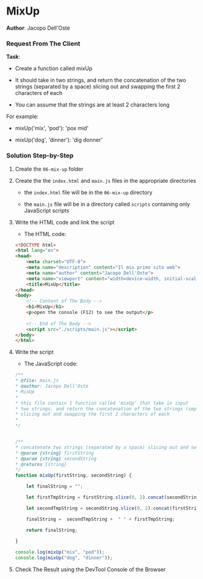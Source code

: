 # MixUp

**Author**: Jacopo Dell'Oste 

### Request From The Client

**Task**: 

- Create a function called mixUp

- It should take in two strings, and return the concatenation of the two strings (separated by a
space) slicing out and swapping the first 2 characters of each

- You can assume that the strings are at least 2 characters long


For example:

- mixUp('mix', 'pod'): 'pox mid'

- mixUp('dog', 'dinner'): 'dig donner'

### Solution Step-by-Step

1. Create the  `06-mix-up` folder

2. Create the the `index.html` and `main.js` files in the appropriate directories

    * the `index.html` file will be in the `06-mix-up` directory

    * the `main.js` file will be in a directory called `scripts` containing only JavaScript scripts

3. Write the HTML code and link the script
    
    * The HTML code:

    ```HTML 
    <!DOCTYPE html>
    <html lang="en">
    <head>
        <meta charset="UTF-8">
        <meta name="description" content="Il mio primo sito web">
        <meta name="author" content="Jacopo Dell'Oste">
        <meta name="viewport" content="width=device-width, initial-scale=1.0">
        <title>MixUp</title>
    </head>
    <body>
        <!-- Content of The Body -->
        <h1>MixUp</h1>
        <p>open the console (F12) to see the output</p>
        
        <!-- End of The Body -->
        <script src="./scripts/main.js"></script>
    </body>
    </html>
    ```

4. Write the script  

    * The JavaScript code:

    ```javascript
    /**
    * @file: main.js
    * @author: Jacopo Dell'Oste
    * MixUp
    *
    * this file contain 1 function called 'mixUp' that take in input 
    * two strings, and return the concatenation of the two strings (separated by a space) 
    * slicing out and swapping the first 2 characters of each
    *  
    */


    /**
    * concatenate two strings (separated by a space) slicing out and swapping the first 2 characters of each
    * @param {string} firstString
    * @param {string} secondString
    * @returns {string}
    */
    function mixUp(firstString, secondString) {

        let finalString = "";

        let firstTmpString = firstString.slice(0, 2).concat(secondString.slice(2));

        let secondTmpString = secondString.slice(0, 2).concat(firstString.slice(2));

        finalString =  secondTmpString +  " " + firstTmpString;

        return finalString;
        
    }

    console.log(mixUp("mix", "pod"));
    console.log(mixUp("dog", "dinner"));
    ```

5. Check The Result using the DevTool Console of the Browser
